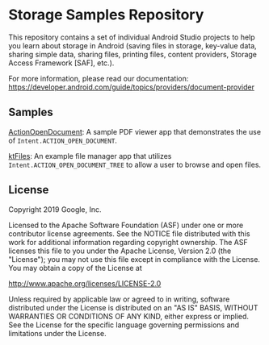 Storage Samples Repository
=====================

This repository contains a set of individual Android Studio projects to help you learn about
storage in Android (saving files in storage, key-value data, sharing simple data, sharing files,
printing files, content providers, Storage Access Framework [SAF], etc.).

For more information, please read our documentation:
https://developer.android.com/guide/topics/providers/document-provider

Samples
-------
[ActionOpenDocument](ActionOpenDocument/): A sample PDF viewer app that demonstrates the use of
`Intent.ACTION_OPEN_DOCUMENT`.

[ktFiles](ktFiles/): An example file manager app that utilizes
`Intent.ACTION_OPEN_DOCUMENT_TREE` to allow a user to browse and open files.

License
-------

Copyright 2019 Google, Inc.

Licensed to the Apache Software Foundation (ASF) under one or more contributor
license agreements.  See the NOTICE file distributed with this work for
additional information regarding copyright ownership.  The ASF licenses this
file to you under the Apache License, Version 2.0 (the "License"); you may not
use this file except in compliance with the License.  You may obtain a copy of
the License at

  http://www.apache.org/licenses/LICENSE-2.0

Unless required by applicable law or agreed to in writing, software
distributed under the License is distributed on an "AS IS" BASIS, WITHOUT
WARRANTIES OR CONDITIONS OF ANY KIND, either express or implied.  See the
License for the specific language governing permissions and limitations under
the License.
